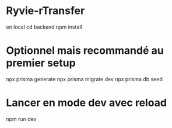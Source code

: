 # Ryvie-rTransfer
en local
cd backend
npm install
# Optionnel mais recommandé au premier setup
npx prisma generate
npx prisma migrate dev
npx prisma db seed
# Lancer en mode dev avec reload
npm run dev
